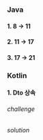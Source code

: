 ### Java
#### 1. 8 -> 11
#### 2. 11 -> 17
#### 3. 17 -> 21

### Kotlin
#### 1. Dto 상속
###### challenge <br>

###### solution <br>

